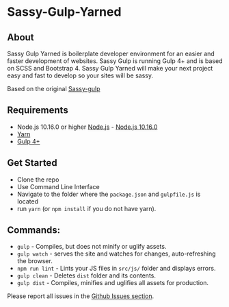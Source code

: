 # Sassy-Gulp-Yarned

## About

Sassy Gulp Yarned is boilerplate developer environment for an easier and faster development of websites. Sassy Gulp is running Gulp 4+ and is based on SCSS and Bootstrap 4. Sassy Gulp Yarned will make your next project easy and fast to develop so your sites will be sassy.

Based on the original [Sassy-gulp](https://github.com/LordFren/sassy-gulp)

## Requirements

 * Node.js 10.16.0 or higher [Node.js](https://nodejs.org) - [Node.js 10.16.0](https://nodejs.org/dist/v10.16.0/node-v10.16.0-x64.msi)
 * [Yarn](https://yarnpkg.com)
 * [Gulp 4+](https://gulpjs.com/)

## Get Started

 * Clone the repo
 * Use Command Line Interface
 * Navigate to the folder where the `package.json` and `gulpfile.js` is located
 * run `yarn` (or `npm install` if you do not have yarn).

## Commands:

  * `gulp` - Compiles, but does not minify or uglify assets.
  * `gulp watch` - serves the site and watches for changes, auto-refreshing the browser.
  * `npm run lint` - Lints your JS files in `src/js/` folder and displays errors.
  * `gulp clean` - Deletes `dist` folder and its contents.
  * `gulp dist` - Compiles, minifies and uglifies all assets for production.

Please report all issues in the [Github Issues section](https://github.com/LordFren/Sassy-Gulp-Yarned/issues).
